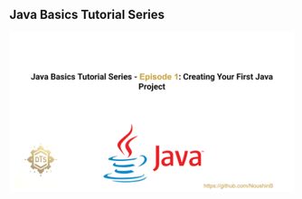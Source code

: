 ## Java Basics Tutorial Series
    

[![Watch the RestAssured-API-Testing DEMO](https://github.com/NoushinB/java_course/blob/master/src/main/resources/episods%20images/episod1.png?raw=true)](https://youtu.be/-3eLvkO-N78)
